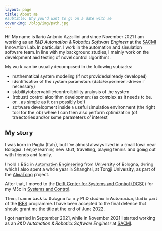 ```yaml
---
layout: page
title: About me
#subtitle: Why you'd want to go on a date with me
cover-img: /blog/img/path.jpg
---
```


Hi! My name is Ilario Antonio Azzollini and since November 2021 I am working as an _R&D Automation & Robotics Software Engineer_ at the [SACMI Innovation Lab](https://www.sacmi.it/en-us/Corporate/Innovation/Sacmi-Innovation-Lab). In particular, I work in the automation and simulation software team. In line with my background studies, I mainly work on the development and testing of novel control algorithms. 

My work can be usually decomposed in the following subtasks:
* mathematical system modeling (if not provided/already developed)
* identification of the system parameters (data/experiment-driven if necessary)
* stability/observability/controllability analysis of the system
* (robust) control algorithm development (as complex as it needs to be, or... as simple as it can possibly be!)
* software development inside a useful simulation environment (the right tool for the job) where I can then also perform optimization (of trajectories and/or some parameters of interest)

## My story

I was born in Puglia (Italy), but I've almost always lived in a small town near Bologna. I enjoy learning new stuff, travelling, playing tennis, and going out with friends and family.

I hold a BSc in [Automation Engineering](https://corsi.unibo.it/1cycle/AutomationEngineering) from University of Bologna, during which I also spent a whole year in Shanghai, at Tongji University, as part of the [AlmaTong](https://corsi.unibo.it/2cycle/AutomationEngineering/opportunities-multiple-degree-programme) project.

After that, I moved to the [Delft Center for Systems and Control (DCSC)](https://www.tudelft.nl/3me/over/afdelingen/delft-center-for-systems-and-control) for my MSc in [Systems and Control](https://www.tudelft.nl/onderwijs/opleidingen/masters/systems-control/msc-systems-control).

Then, I came back to Bologna for my PhD studies in Automatica, that is part of the [IBES](https://phd.unibo.it/ibes/en/phd-programme) programme. I have been accepted to the final defence that should grant me the title at the end of June 2022.

I got married in September 2021, while in November 2021 I started working as an _R&D Automation & Robotics Software Engineer_ at [SACMI](https://www.sacmi.it/en-us/).
